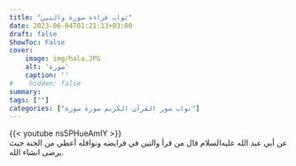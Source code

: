 ```yaml
---
title: "ثواب قراءة سورة والتين"
date: 2023-06-04T01:21:13+03:00
draft: false
ShowToc: False
cover:
    image: img/hala.JPG
    alt: 'صورة'
    caption: ''
#    hidden: false
summary: 
tags: [""]
categories: ["ثواب سور القرآن الكريم سورة سورة"]
---
```

{{< youtube ns5PHueAmIY >}} 
<br>
عن أبي عبد الله عليه‌السلام
قال من قرأ والتين في فرايضه ونوافله أعطي من الجنة حيث يرضى
انشاء الله.

